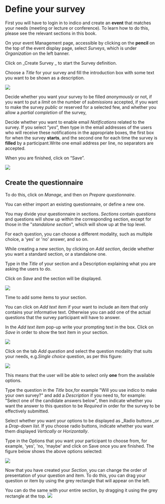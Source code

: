 Define your survey
==================

First you will have to login in to indico and create an **event** that matches your needs (meeting or lecture or conference). To learn how to do this, please see the relevant sections in this book.

On your event Management page, accessible by clicking on the **pencil** on the top of the event display page, select _Surveys_, which is under _Organization_ on the left banner.

Click on _Create Survey _ to start the Survey definition.

Choose a _Title_ for your survey and fill the introduction box with some text you want to be shown as a description.

![](/assets/survey_create_1.png)

Decide whether you want your survey to be filled _anonymously_ or not, 
if you want to put a _limit_ on the number of _submissions_ accepted, 
if you want to make the survey _public_ or reserved for a selected few,
and whether you allow a _partial completion_ of the survey, 

Decide whether you want to enable email _Notifications_ related to the survey. 
If you select “_yes_”, then type in the email addresses of the users who will receive these notifications in the appropriate boxes, the first box for when the survey **starts**, and the second one for each time the survey is **filled** by a participant.Write one email address per line, no separators are accepted.

When you are finished, click on “Save”.

![](/assets/survey_create_2.png)

Create the questionnaire
--------------------------

To do this, click on _Manage_, and then on _Prepare questionnaire_. 

You can either import an existing questionnaire, or define a new one.

You may  divide your questionnaire in sections. _Sections_ contain
_questions_ and questions will show up within the corresponding section, except for those in the "_standalone section_", which will show up at the top level.

For each question, you can choose a different modality, such as multiple choice, a 'yes' or 'no' answer, and so on.

While creating a new section, by clicking on _Add section_, decide whether you want a standard section, or a standalone one.

Type in the _Title_ of your section and a Description explaining what you are asking the users to do.

Click on _Save_ and the section will be displayed.


![](/assets/survey_questionnaire_1.png)


Time to add some items to your section.

You can click on _Add text item_ if your want to include an item that only contains your informative text.
Otherwise you can add one of the actual questions that the survey participant will have to answer.

In the _Add text item_ pop-up write your prompting text in the box. Click on _Save_ in order to show the text item in your section.

![](/assets/survey_questionnaire_2.png)

Click on the tab _Add question_ and select the question modality that suits your needs, e.g._Single choice_ question, as per this figure:

![](/assets/survey_questionnaire_3.png)

This means that the user will be able to select only **one** from the available options.

Type the question in the _Title_ box,for example "Will you use indico to make your own survey?" and add a _Description_ if you need to, for example: "Select one of the candidate answers below", then indicate whether you want the answer to this question to be _Required_ in order for the survey to be effectively submitted.

Select whether you want your options to be displayed as _Radio buttons _or a _Drop-down list_.
If you choose radio buttons, indicate whether you want them displayed _Vertically_ or _Horizontally_.

Type in the Options that you want your participant to choose from, for example, 'yes', 'no, 'maybe' and click on Save once you are finished. The figure below shows the above options selected:

![](/assets/survey_questionnaire_4.png)

Now that you have created your _Section_, you can change the order of presentation of your question and item. To do this, you can drag your question or item by using the grey rectangle that will appear on the left. 

You can do the same with your entire section, by dragging it using the grey rectangle at the top.
![](/assets/survey_sections.png)
